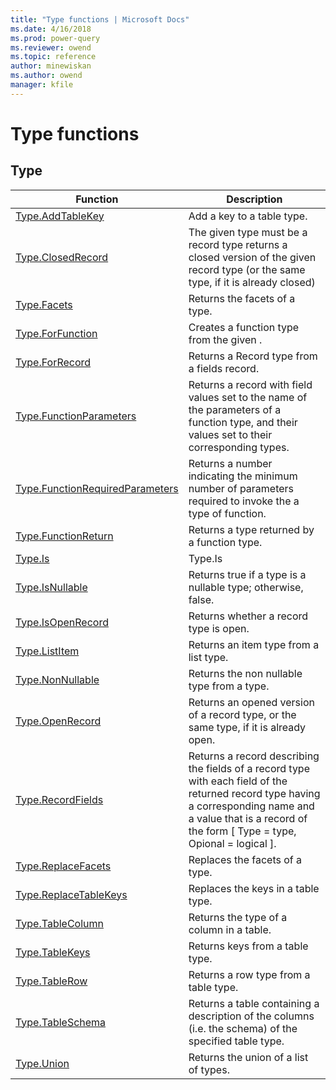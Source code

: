 ```yaml
---
title: "Type functions | Microsoft Docs"
ms.date: 4/16/2018
ms.prod: power-query
ms.reviewer: owend
ms.topic: reference
author: minewiskan
ms.author: owend
manager: kfile
---
```

# Type functions
 
  
## <a name="__toc360789953"></a>Type  
  
|Function|Description|  
|------------|---------------|  
|[Type.AddTableKey](type-addtablekey.md)|Add a key to a table type.|  
|[Type.ClosedRecord](type-closedrecord.md)|The given type must be a record type returns a closed version of the given record type (or the same type, if it is already closed)|  
|[Type.Facets](type-facets.md) | Returns the facets of a type.|
|[Type.ForFunction](type-forfunction.md)|Creates a function type from the given .|  
|[Type.ForRecord](type-forrecord.md)|Returns a Record type from a fields record.|  
|[Type.FunctionParameters](type-functionparameters.md)|Returns a record with field values set to the name of the parameters of a function type, and their values set to their corresponding types.|  
|[Type.FunctionRequiredParameters](type-functionrequiredparameters.md)|Returns a number indicating the minimum number of parameters required to invoke the a type of function.|  
|[Type.FunctionReturn](type-functionreturn.md)|Returns a type returned by a function type.|  
|[Type.Is](type-is.md) | Type.Is |
|[Type.IsNullable](type-isnullable.md)|Returns true if a type is a nullable type; otherwise, false.|  
|[Type.IsOpenRecord](type-isopenrecord.md)|Returns whether a record type is open.|  
|[Type.ListItem](type-listitem.md)|Returns an item type from a list type.|  
|[Type.NonNullable](type-nonnullable.md)|Returns the non nullable type from a type.|  
|[Type.OpenRecord](type-openrecord.md)|Returns an opened version of a record type, or the same type, if it is already open.|  
|[Type.RecordFields](type-recordfields.md)|Returns a record describing the fields of a record type with each field of the returned record type having a corresponding name and a value that is a record of the form [ Type = type, Opional = logical ].|  
|[Type.ReplaceFacets](type-replacefacets.md) | Replaces the facets of a type.|
|[Type.ReplaceTableKeys](type-replacetablekeys.md)|Replaces the keys in a table type.|  
|[Type.TableColumn](type-tablecolumn.md) | Returns the type of a column in a table.|
|[Type.TableKeys](type-tablekeys.md)|Returns keys from a table type.|  
|[Type.TableRow](type-tablerow.md)|Returns a row type from a table type.|
|[Type.TableSchema](type-tableschema.md) | Returns a table containing a description of the columns (i.e. the schema) of the specified table type.|  
|[Type.Union](type-union.md) | Returns the union of a list of types.| 
